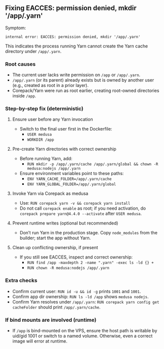 ## Fixing EACCES: permission denied, mkdir '/app/.yarn'

Symptom:

```
internal error: EACCES: permission denied, mkdir '/app/.yarn'
```

This indicates the process running Yarn cannot create the Yarn cache directory under `/app/.yarn`.

### Root causes

- The current user lacks write permission on `/app` or `/app/.yarn`.
- `/app/.yarn` (or its parent) already exists but is owned by another user (e.g., created as root in a prior layer).
- Corepack/Yarn were run as root earlier, creating root-owned directories inside `/app`.

### Step-by-step fix (deterministic)

1) Ensure user before any Yarn invocation
   - Switch to the final user first in the Dockerfile:
     - `USER medusa`
     - `WORKDIR /app`

2) Pre-create Yarn directories with correct ownership
   - Before running Yarn, add:
     - `RUN mkdir -p /app/.yarn/cache /app/.yarn/global && chown -R medusa:nodejs /app/.yarn`
   - Ensure environment variables point to these paths:
     - `ENV YARN_CACHE_FOLDER=/app/.yarn/cache`
     - `ENV YARN_GLOBAL_FOLDER=/app/.yarn/global`

3) Invoke Yarn via Corepack as medusa
   - Use: `RUN corepack yarn -v && corepack yarn install`
   - Do not call `corepack enable` as root; if you need activation, do `corepack prepare yarn@4.4.0 --activate` after `USER medusa`.

4) Prevent runtime writes (optional but recommended)
   - Don’t run Yarn in the production stage. Copy `node_modules` from the builder; start the app without Yarn.

5) Clean up conflicting ownership, if present
   - If you still see EACCES, inspect and correct ownership:
     - `RUN find /app -maxdepth 2 -name ".yarn" -exec ls -ld {} +`
     - `RUN chown -R medusa:nodejs /app/.yarn`

### Extra checks

- Confirm current user: `RUN id -u && id -g` prints `1001` and `1001`.
- Confirm app dir ownership: `RUN ls -ld /app` shows `medusa nodejs`.
- Confirm Yarn resolves under `/app/.yarn`: `RUN corepack yarn config get cacheFolder` should print `/app/.yarn/cache`.

### If bind mounts are involved (runtime)

- If `/app` is bind-mounted on the VPS, ensure the host path is writable by uid/gid 1001 or switch to a named volume. Otherwise, even a correct image will error at runtime.


